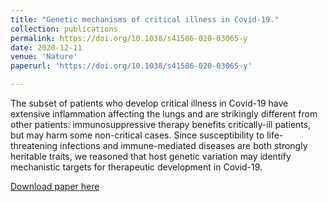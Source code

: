 ```yaml
---
title: "Genetic mechanisms of critical illness in Covid-19."
collection: publications
permalink: https://doi.org/10.1038/s41586-020-03065-y
date: 2020-12-11
venue: 'Nature'
paperurl: 'https://doi.org/10.1038/s41586-020-03065-y'

---
```

The subset of patients who develop critical illness in Covid-19 have extensive inflammation affecting the lungs and are strikingly different from other patients: immunosuppressive therapy benefits critically-ill patients, but may harm some non-critical cases.
Since susceptibility to life-threatening infections and immune-mediated diseases are both strongly heritable traits, we reasoned that host genetic variation may identify mechanistic targets for therapeutic development in Covid-19.

[Download paper here](https://doi.org/10.1038/s41586-020-03065-y)
